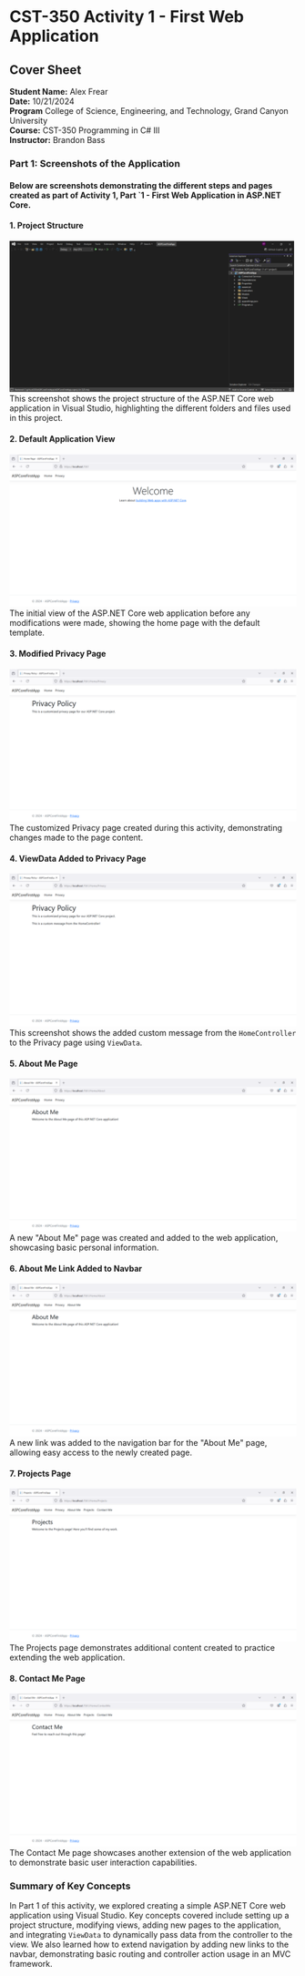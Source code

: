 # CST-350 Activity 1 - First Web Application

## Cover Sheet
**Student Name:** Alex Frear  
**Date:** 10/21/2024  
**Program** College of Science, Engineering, and Technology, Grand Canyon University  
**Course:** CST-350 Programming in C# III  
**Instructor:** Brandon Bass  

### Part 1: Screenshots of the Application

#### Below are screenshots demonstrating the different steps and pages created as part of Activity 1, Part `1 - First Web Application in ASP.NET Core.

#### 1. Project Structure
<img src="Activity1Screenshots/Part1Screenshots/01_Project_Structure.png" width="500"/>
This screenshot shows the project structure of the ASP.NET Core web application in Visual Studio, highlighting the different folders and files used in this project.

#### 2. Default Application View
![Default Application Screenshot](Activity1Screenshots/Part1Screenshots/02_Default_Application.png)  
The initial view of the ASP.NET Core web application before any modifications were made, showing the home page with the default template.

#### 3. Modified Privacy Page
![Modified Privacy Screenshot](Activity1Screenshots/Part1Screenshots/03_Modified_Privacy.png)  
The customized Privacy page created during this activity, demonstrating changes made to the page content.

#### 4. ViewData Added to Privacy Page
![ViewData Privacy Page Screenshot](Activity1Screenshots/Part1Screenshots/04_ViewData_Privacy.png)  
This screenshot shows the added custom message from the `HomeController` to the Privacy page using `ViewData`.

#### 5. About Me Page
![About Me Screenshot](Activity1Screenshots/Part1Screenshots/05_AboutMe_Page.png)  
A new "About Me" page was created and added to the web application, showcasing basic personal information.

#### 6. About Me Link Added to Navbar
![Navbar Link to About Me Screenshot](Activity1Screenshots/Part1Screenshots/06_Navbar_AboutMe_Link.png)  
A new link was added to the navigation bar for the "About Me" page, allowing easy access to the newly created page.

#### 7. Projects Page
![Projects Page Screenshot](Activity1Screenshots/Part1Screenshots/07_NewPages_Projects.png)  
The Projects page demonstrates additional content created to practice extending the web application.

#### 8. Contact Me Page
![Contact Me Page Screenshot](Activity1Screenshots/Part1Screenshots/08_NewPages_ContactMe.png)  
The Contact Me page showcases another extension of the web application to demonstrate basic user interaction capabilities.

### Summary of Key Concepts
In Part 1 of this activity, we explored creating a simple ASP.NET Core web application using Visual Studio. Key concepts covered include setting up a project structure, modifying views, adding new pages to the application, and integrating `ViewData` to dynamically pass data from the controller to the view. We also learned how to extend navigation by adding new links to the navbar, demonstrating basic routing and controller action usage in an MVC framework.
